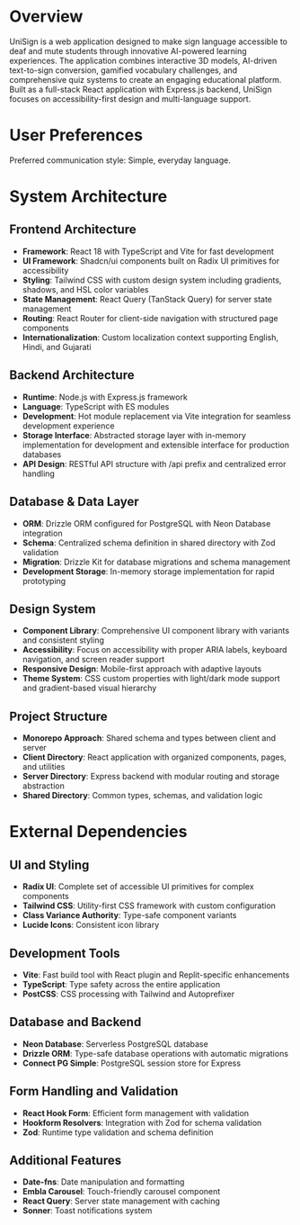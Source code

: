# Overview

UniSign is a web application designed to make sign language accessible to deaf and mute students through innovative AI-powered learning experiences. The application combines interactive 3D models, AI-driven text-to-sign conversion, gamified vocabulary challenges, and comprehensive quiz systems to create an engaging educational platform. Built as a full-stack React application with Express.js backend, UniSign focuses on accessibility-first design and multi-language support.

# User Preferences

Preferred communication style: Simple, everyday language.

# System Architecture

## Frontend Architecture
- **Framework**: React 18 with TypeScript and Vite for fast development
- **UI Framework**: Shadcn/ui components built on Radix UI primitives for accessibility
- **Styling**: Tailwind CSS with custom design system including gradients, shadows, and HSL color variables
- **State Management**: React Query (TanStack Query) for server state management
- **Routing**: React Router for client-side navigation with structured page components
- **Internationalization**: Custom localization context supporting English, Hindi, and Gujarati

## Backend Architecture
- **Runtime**: Node.js with Express.js framework
- **Language**: TypeScript with ES modules
- **Development**: Hot module replacement via Vite integration for seamless development experience
- **Storage Interface**: Abstracted storage layer with in-memory implementation for development and extensible interface for production databases
- **API Design**: RESTful API structure with /api prefix and centralized error handling

## Database & Data Layer
- **ORM**: Drizzle ORM configured for PostgreSQL with Neon Database integration
- **Schema**: Centralized schema definition in shared directory with Zod validation
- **Migration**: Drizzle Kit for database migrations and schema management
- **Development Storage**: In-memory storage implementation for rapid prototyping

## Design System
- **Component Library**: Comprehensive UI component library with variants and consistent styling
- **Accessibility**: Focus on accessibility with proper ARIA labels, keyboard navigation, and screen reader support
- **Responsive Design**: Mobile-first approach with adaptive layouts
- **Theme System**: CSS custom properties with light/dark mode support and gradient-based visual hierarchy

## Project Structure
- **Monorepo Approach**: Shared schema and types between client and server
- **Client Directory**: React application with organized components, pages, and utilities
- **Server Directory**: Express backend with modular routing and storage abstraction
- **Shared Directory**: Common types, schemas, and validation logic

# External Dependencies

## UI and Styling
- **Radix UI**: Complete set of accessible UI primitives for complex components
- **Tailwind CSS**: Utility-first CSS framework with custom configuration
- **Class Variance Authority**: Type-safe component variants
- **Lucide Icons**: Consistent icon library

## Development Tools
- **Vite**: Fast build tool with React plugin and Replit-specific enhancements
- **TypeScript**: Type safety across the entire application
- **PostCSS**: CSS processing with Tailwind and Autoprefixer

## Database and Backend
- **Neon Database**: Serverless PostgreSQL database
- **Drizzle ORM**: Type-safe database operations with automatic migrations
- **Connect PG Simple**: PostgreSQL session store for Express

## Form Handling and Validation
- **React Hook Form**: Efficient form management with validation
- **Hookform Resolvers**: Integration with Zod for schema validation
- **Zod**: Runtime type validation and schema definition

## Additional Features
- **Date-fns**: Date manipulation and formatting
- **Embla Carousel**: Touch-friendly carousel component
- **React Query**: Server state management with caching
- **Sonner**: Toast notifications system